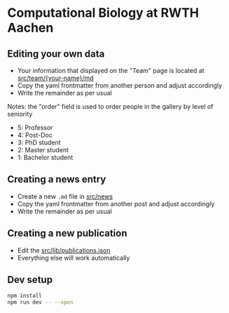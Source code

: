 # Computational Biology at RWTH Aachen

## Editing your own data

- Your information that displayed on the "Team" page is located at [src/team/{your-name}/md](https://github.com/Computational-Biology-Aachen/Computational-Biology-Aachen.github.io/tree/main/src/team)
- Copy the yaml frontmatter from another person and adjust accordingly
- Write the remainder as per usual

Notes: the "order" field is used to order people in the gallery by level of seniority

- 5: Professor
- 4: Post-Doc
- 3: PhD student
- 2: Master student
- 1: Bachelor student

## Creating a news entry

- Create a new `.md` file in [src/news](https://github.com/Computational-Biology-Aachen/Computational-Biology-Aachen.github.io/tree/main/src/news)
- Copy the yaml frontmatter from another post and adjust accordingly
- Write the remainder as per usual


## Creating a new publication

- Edit the [src/lib/publications.json](https://github.com/Computational-Biology-Aachen/Computational-Biology-Aachen.github.io/blob/main/src/lib/publications.json)
- Everything else will work automatically

## Dev setup

```bash
npm install
npm run dev -- --open
```
